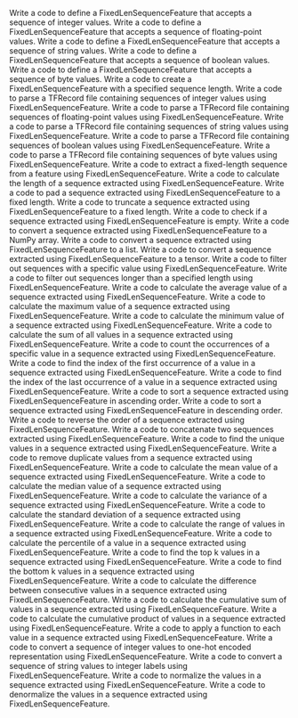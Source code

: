 Write a code to define a FixedLenSequenceFeature that accepts a sequence of integer values.
Write a code to define a FixedLenSequenceFeature that accepts a sequence of floating-point values.
Write a code to define a FixedLenSequenceFeature that accepts a sequence of string values.
Write a code to define a FixedLenSequenceFeature that accepts a sequence of boolean values.
Write a code to define a FixedLenSequenceFeature that accepts a sequence of byte values.
Write a code to create a FixedLenSequenceFeature with a specified sequence length.
Write a code to parse a TFRecord file containing sequences of integer values using FixedLenSequenceFeature.
Write a code to parse a TFRecord file containing sequences of floating-point values using FixedLenSequenceFeature.
Write a code to parse a TFRecord file containing sequences of string values using FixedLenSequenceFeature.
Write a code to parse a TFRecord file containing sequences of boolean values using FixedLenSequenceFeature.
Write a code to parse a TFRecord file containing sequences of byte values using FixedLenSequenceFeature.
Write a code to extract a fixed-length sequence from a feature using FixedLenSequenceFeature.
Write a code to calculate the length of a sequence extracted using FixedLenSequenceFeature.
Write a code to pad a sequence extracted using FixedLenSequenceFeature to a fixed length.
Write a code to truncate a sequence extracted using FixedLenSequenceFeature to a fixed length.
Write a code to check if a sequence extracted using FixedLenSequenceFeature is empty.
Write a code to convert a sequence extracted using FixedLenSequenceFeature to a NumPy array.
Write a code to convert a sequence extracted using FixedLenSequenceFeature to a list.
Write a code to convert a sequence extracted using FixedLenSequenceFeature to a tensor.
Write a code to filter out sequences with a specific value using FixedLenSequenceFeature.
Write a code to filter out sequences longer than a specified length using FixedLenSequenceFeature.
Write a code to calculate the average value of a sequence extracted using FixedLenSequenceFeature.
Write a code to calculate the maximum value of a sequence extracted using FixedLenSequenceFeature.
Write a code to calculate the minimum value of a sequence extracted using FixedLenSequenceFeature.
Write a code to calculate the sum of all values in a sequence extracted using FixedLenSequenceFeature.
Write a code to count the occurrences of a specific value in a sequence extracted using FixedLenSequenceFeature.
Write a code to find the index of the first occurrence of a value in a sequence extracted using FixedLenSequenceFeature.
Write a code to find the index of the last occurrence of a value in a sequence extracted using FixedLenSequenceFeature.
Write a code to sort a sequence extracted using FixedLenSequenceFeature in ascending order.
Write a code to sort a sequence extracted using FixedLenSequenceFeature in descending order.
Write a code to reverse the order of a sequence extracted using FixedLenSequenceFeature.
Write a code to concatenate two sequences extracted using FixedLenSequenceFeature.
Write a code to find the unique values in a sequence extracted using FixedLenSequenceFeature.
Write a code to remove duplicate values from a sequence extracted using FixedLenSequenceFeature.
Write a code to calculate the mean value of a sequence extracted using FixedLenSequenceFeature.
Write a code to calculate the median value of a sequence extracted using FixedLenSequenceFeature.
Write a code to calculate the variance of a sequence extracted using FixedLenSequenceFeature.
Write a code to calculate the standard deviation of a sequence extracted using FixedLenSequenceFeature.
Write a code to calculate the range of values in a sequence extracted using FixedLenSequenceFeature.
Write a code to calculate the percentile of a value in a sequence extracted using FixedLenSequenceFeature.
Write a code to find the top k values in a sequence extracted using FixedLenSequenceFeature.
Write a code to find the bottom k values in a sequence extracted using FixedLenSequenceFeature.
Write a code to calculate the difference between consecutive values in a sequence extracted using FixedLenSequenceFeature.
Write a code to calculate the cumulative sum of values in a sequence extracted using FixedLenSequenceFeature.
Write a code to calculate the cumulative product of values in a sequence extracted using FixedLenSequenceFeature.
Write a code to apply a function to each value in a sequence extracted using FixedLenSequenceFeature.
Write a code to convert a sequence of integer values to one-hot encoded representation using FixedLenSequenceFeature.
Write a code to convert a sequence of string values to integer labels using FixedLenSequenceFeature.
Write a code to normalize the values in a sequence extracted using FixedLenSequenceFeature.
Write a code to denormalize the values in a sequence extracted using FixedLenSequenceFeature.